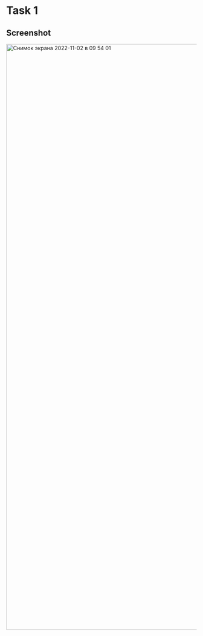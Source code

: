 # Task 1

## Screenshot
<img width="1552" alt="Снимок экрана 2022-11-02 в 09 54 01" src="https://user-images.githubusercontent.com/9900821/199420809-edd8c51e-8eec-4e5b-ba30-a0258c3d0ea7.png">